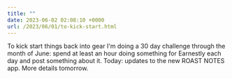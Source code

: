 ```yaml
---
title: ""
date: 2023-06-02 02:08:10 +0000
url: /2023/06/01/to-kick-start.html
---
```

To kick start things back into gear I'm doing a 30 day challenge through the month of June: spend at least an hour doing something for Earnestly each day and post something about it. Today: updates to the new ROAST NOTES app. More details tomorrow.